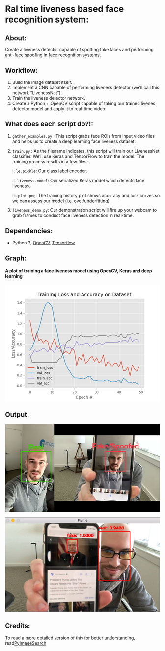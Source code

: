 # Ral time liveness based face recognition system:

## About:
Create a liveness detector capable of spotting fake faces and performing anti-face spoofing in face recognition systems.

## Workflow:

1. Build the image dataset itself.
2. Implement a CNN capable of performing liveness detector (we’ll call this network “LivenessNet”).
3. Train the liveness detector network.
4. Create a Python + OpenCV script capable of taking our trained livenes detector model and apply it to real-time video.


## What does each script do?!:

1. `gather_examples.py` : This script grabs face ROIs from input video files and helps us to create a deep learning face liveness dataset.
    
2. `train.py` : As the filename indicates, this script will train our LivenessNet classifier. We’ll use Keras and TensorFlow to train the model. The training process results in a few files:

    i. `le.pickle`: Our class label encoder.
        
    ii. `liveness.model`: Our serialized Keras model which detects face liveness.
        
    iii. `plot.png`: The training history plot shows accuracy and loss curves so we can assess our model (i.e. over/underfitting).

3. `liveness_demo.py`: Our demonstration script will fire up your webcam to grab frames to conduct face liveness detection in real-time.

## Dependencies:

* Python 3, [OpenCV](https://opencv.org/), [Tensorflow](https://www.tensorflow.org/)


## Graph:

#### A plot of training a face liveness model using OpenCV, Keras and deep learning

![](./dataset/others/plot.png)

## Output:

![](./dataset/others/output.jpg)

![](./dataset/others/output2.png)

## Credits:

To read a more detailed version of this for better understanding, read[PyImageSearch](https://www.pyimagesearch.com/2019/03/11/liveness-detection-with-opencv/)